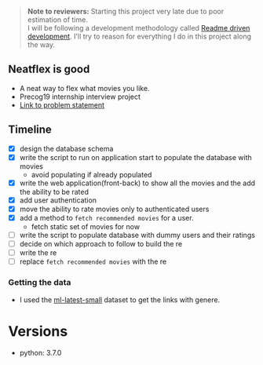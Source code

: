 > **Note to reviewers:** Starting this project very late due to poor estimation of time.  
> I will be following a development methodology called [Readme driven development](http://tom.preston-werner.com/2010/08/23/readme-driven-development.html). I'll try to reason for everything I do in this project along the way.


## Neatflex is good
- A neat way to flex what movies you like.
- Precog19 internship interview project
- [Link to problem statement](https://docs.google.com/document/d/1DQkEL1ua52MXwhRnWqJ5rtJtHWOVOHqd_qkgeYMJtPo/edit)


## Timeline
- [x] design the database schema
- [x] write the script to run on application start to populate the database with movies
    - avoid populating if already populated
- [x] write the web application(front-back) to show all the movies and the add the ability to be rated
- [x] add user authentication
- [x] move the ability to rate movies only to authenticated users
- [x] add a method to `fetch recommended movies` for a user.
    - fetch static set of movies for now
- [ ] write the script to populate database with dummy users and their ratings
- [ ] decide on which approach to follow to build the re
- [ ] write the re
- [ ] replace `fetch recommended movies` with the re

### Getting the data
- I used the [ml-latest-small](https://grouplens.org/datasets/movielens/latest/) dataset to get the links with genere.



# Versions
- python: 3.7.0
